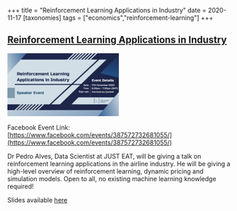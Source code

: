 +++
title = "Reinforcement Learning Applications in Industry"
date = 2020-11-17
[taxonomies]
tags = ["economics","reinforcement-learning"]
+++

## [Reinforcement Learning Applications in Industry](https://www.facebook.com/events/387572732681055/)

<img src = "/2020/event-banners/rl.jpg" height=20% width=50%> 

Facebook Event Link: [https://www.facebook.com/events/387572732681055/](https://www.facebook.com/events/387572732681055/)

Dr Pedro Alves, Data Scientist at JUST EAT, will be giving a talk on reinforcement learning applications in the airline industry. He will be giving a high-level overview of reinforcement learning, dynamic pricing and simulation models. Open to all, no existing machine learning knowledge required!

Slides available [here](https://drive.google.com/file/d/1qy7nIIv0LWDuUcw7hPm6uhV0CwDF3v-h/view?usp=sharing)